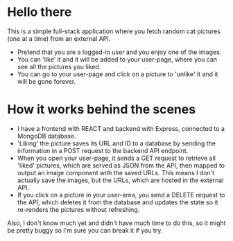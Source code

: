 # Hello there

This is a simple full-stack application where you fetch random cat pictures (one at a time) from an external API.

- Pretend that you are a logged-in user and you enjoy one of the images.
- You can 'like' it and it will be added to your user-page, where you can see all the pictures you liked.
- You can go to your user-page and click on a picture to 'unlike' it and it will be gone forever.

# How it works behind the scenes

- I have a frontend with REACT and backend with Express, connected to a MongoDB database.
- 'Liking' the picture saves its URL and ID to a database by sending the information in a POST request to the backend API endpoint.
- When you open your user-page, it sends a GET request to retrieve all 'liked' pictures, which are served as JSON from the API, then mapped to output an image component with the saved URLs. This means I don't actually save the images, but the URLs, which are hosted in the external API.
- If you click on a picture in your user-area, you send a DELETE request to the API, which deletes it from the database and updates the state so it re-renders the pictures without refreshing.

Also, I don't know much yet and didn't have much time to do this, so it might be pretty buggy so I'm sure you can break it if you try.
